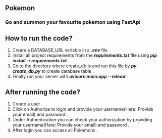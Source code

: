 ## Pokemon
### Go and summon your favourite pokemon using FastApi

How to run the code?
-------------------
1. Create a DATABASE_URL variable in a ***.env*** file .
2. Install all project requirements from the ***requirements.txt*** file using ***pip install -r requirements.txt*** .
3. Go to the directory where create_db is and run this file by ***py create_db.py*** to create database table .
4. Finally run your server with ***uvicorn main:app --reload*** .


After running the code?
-------------------
1. Create a user .
2. Click on Authorize to login and provide your username(Here: Provide your email) and password .
3. Under Authentication you can check your authorization by providing your username(Here: Provide your email) and password .
4. After login you can access all Pokemons .

